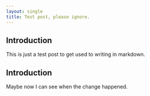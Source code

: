 ```yaml
---
layout: single
title: Test post, please ignore.
---
```


Introduction
------------

This is just a test post to get used to writing in markdown.

Introduction
------------

Maybe now I can see when the change happened.
